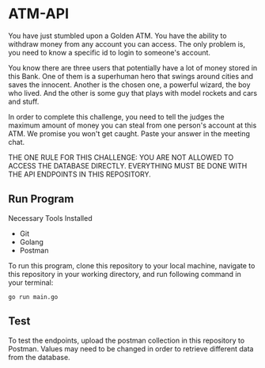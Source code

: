 # ATM-API

You have just stumbled upon a Golden ATM. You have the ability to withdraw money from any account you can access. The only problem is, you need to know a specific id to login to someone's account. 

You know there are three users that potentially have a lot of money stored in this Bank. One of them is a superhuman hero that swings around cities and saves the innocent. Another is the chosen one, a powerful wizard, the boy who lived. And the other is some guy that plays with model rockets and cars and stuff.

In order to complete this challenge, you need to tell the judges the maximum amount of money you can steal from one person's account at this ATM. We promise you won't get caught. Paste your answer in the meeting chat. 

THE ONE RULE FOR THIS CHALLENGE: YOU ARE NOT ALLOWED TO ACCESS THE DATABASE DIRECTLY. EVERYTHING MUST BE DONE WITH THE API ENDPOINTS IN THIS REPOSITORY.

## Run Program

Necessary Tools Installed
- Git
- Golang
- Postman

To run this program, clone this repository to your local machine, navigate to this repository in your working directory, and run following command in your terminal:
```
go run main.go
```

## Test

To test the endpoints, upload the postman collection in this repository to Postman. Values may need to be changed in order to retrieve different data from the database.
